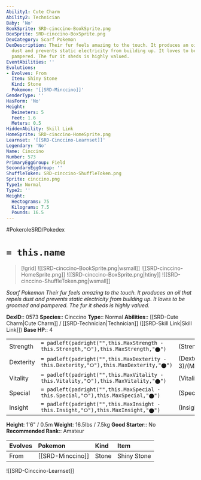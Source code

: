 ```yaml
---
Ability1: Cute Charm
Ability2: Technician
Baby: 'No'
BookSprite: SRD-cinccino-BookSprite.png
BoxSprite: SRD-cinccino-BoxSprite.png
DexCategory: Scarf Pokemon
DexDescription: Their fur feels amazing to the touch. It produces an oil that repels
  dust and prevents static electricity from building up. It loves to be groomed and
  pampered. The fur it sheds is highly valued.
EventAbilities: ''
Evolutions:
- Evolves: From
  Item: Shiny Stone
  Kind: Stone
  Pokemon: '[[SRD-Minccino]]'
GenderType: ''
HasForm: 'No'
Height:
  Deimeters: 5
  Feet: 1.6
  Meters: 0.5
HiddenAbility: Skill Link
HomeSprite: SRD-cinccino-HomeSprite.png
Learnset: '[[SRD-Cinccino-Learnset]]'
Legendary: 'No'
Name: Cinccino
Number: 573
PrimaryEggGroup: Field
SecondaryEggGroup: ''
ShuffleToken: SRD-cinccino-ShuffleToken.png
Sprite: cinccino.png
Type1: Normal
Type2: ''
Weight:
  Hectograms: 75
  Kilograms: 7.5
  Pounds: 16.5
---
```


#PokeroleSRD/Pokedex

# `= this.name`

> [!grid]
> ![[SRD-cinccino-BookSprite.png|wsmall]]
> ![[SRD-cinccino-HomeSprite.png]]
> ![[SRD-cinccino-BoxSprite.png|htiny]]
> ![[SRD-cinccino-ShuffleToken.png|wsmall]]


*Scarf Pokemon*
*Their fur feels amazing to the touch. It produces an oil that repels dust and prevents static electricity from building up. It loves to be groomed and pampered. The fur it sheds is highly valued.*

**DexID**:: 0573
**Species**:: Cinccino
**Type**:: Normal
**Abilities**:: [[SRD-Cute Charm|Cute Charm]] / [[SRD-Technician|Technician]] ([[SRD-Skill Link|Skill Link]])
**Base HP**:: 4

|           |                                                                                        |                                          |
| --------- | -------------------------------------------------------------------------------------- | ---------------------------------------- |
| Strength  | `= padleft(padright("",this.MaxStrength - this.Strength,"⭘"),this.MaxStrength,"⬤")`    | (Strength::3)/(MaxStrength::6)   |
| Dexterity | `= padleft(padright("",this.MaxDexterity - this.Dexterity,"⭘"),this.MaxDexterity,"⬤")` | (Dexterity:: 3)/(MaxDexterity::6) |
| Vitality  | `= padleft(padright("",this.MaxVitality - this.Vitality,"⭘"),this.MaxVitality,"⬤")`    | (Vitality::2)/(MaxVitality::4)   |
| Special   | `= padleft(padright("",this.MaxSpecial - this.Special,"⭘"),this.MaxSpecial,"⬤")`       | (Special::2)/(MaxSpecial::4)     |
| Insight   | `= padleft(padright("",this.MaxInsight - this.Insight,"⭘"),this.MaxInsight,"⬤")`       | (Insight::2)/(MaxInsight::4)     |

**Height**: 1'6" / 0.5m
**Weight**: 16.5lbs / 7.5kg
**Good Starter**:: No
**Recommended Rank**:: Amateur

| Evolves   | Pokemon          | Kind   | Item        |
|:----------|:-----------------|:-------|:------------|
| From      | [[SRD-Minccino]] | Stone  | Shiny Stone |

![[SRD-Cinccino-Learnset]]